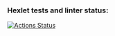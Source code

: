 ### Hexlet tests and linter status:
[![Actions Status](https://github.com/GHMan2021/data-analytics-project-96/workflows/hexlet-check/badge.svg)](https://github.com/GHMan2021/data-analytics-project-96/actions)